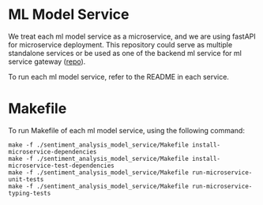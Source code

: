# ML Model Service
We treat each ml model service as a microservice, and we are using fastAPI for microservice deployment.
This repository could serve as multiple standalone services or be used as 
one of the backend ml service for ml service gateway ([repo](https://github.com/allyoushawn/mlservice)).

To run each ml model service, refer to the README in each service.

# Makefile
To run Makefile of each ml model service, using the following command:
```
make -f ./sentiment_analysis_model_service/Makefile install-microservice-dependencies
make -f ./sentiment_analysis_model_service/Makefile install-microservice-test-dependencies
make -f ./sentiment_analysis_model_service/Makefile run-microservice-unit-tests
make -f ./sentiment_analysis_model_service/Makefile run-microservice-typing-tests
```

